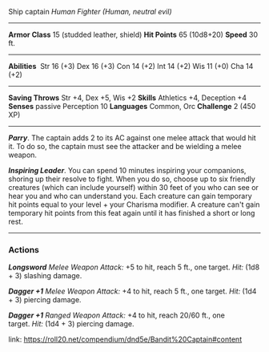 Ship captain
_Human Fighter (Human, neutral evil)_

---

**Armor Class** 15 (studded leather, shield)
**Hit Points** 65 (10d8+20)
**Speed** 30 ft.

---

**Abilities** 
Str 16 (+3)
Dex 16 (+3)
Con 14 (+2)
Int 14 (+2)
Wis 11 (+0)
Cha 14 (+2)

---

**Saving Throws** Str +4, Dex +5, Wis +2
**Skills** Athletics +4, Deception +4
**Senses** passive Perception 10
**Languages** Common, Orc
**Challenge** 2 (450 XP)

---

_**Parry**_. The captain adds 2 to its AC against one melee attack that would hit it. To do so, the captain must see the attacker and be wielding a melee weapon.

_**Inspiring Leader**_. You can spend 10 minutes inspiring your companions, shoring up their resolve to fight. When you do so, choose up to six friendly creatures (which can include yourself) within 30 feet of you who can see or hear you and who can understand you. Each creature can gain temporary hit points equal to your level + your Charisma modifier. A creature can't gain temporary hit points from this feat again until it has finished a short or long rest.

---

### Actions

_**Longsword**_ _Melee Weapon Attack:_ +5 to hit, reach 5 ft., one target. _Hit:_ (1d8 + 3) slashing damage.

_**Dagger +1**_ _Melee Weapon Attack:_ +4 to hit, reach 5 ft., one target. _Hit:_ (1d4 + 3) piercing damage.

_**Dagger +1**_ _Ranged Weapon Attack:_ +4 to hit, reach 20/60 ft., one target. _Hit:_ (1d4 + 3) piercing damage.

link: https://roll20.net/compendium/dnd5e/Bandit%20Captain#content